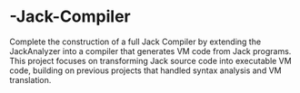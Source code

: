 # -Jack-Compiler
Complete the construction of a full Jack Compiler by extending the JackAnalyzer into a compiler that generates VM code from Jack programs. This project focuses on transforming Jack source code into executable VM code, building on previous projects that handled syntax analysis and VM translation.
